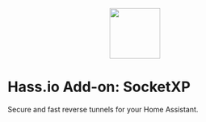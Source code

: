 <p align="center">
    <a href="https://socketxp.com" target="_blank"><img width="100"src="https://github.com/socketxp-com/home-assistant/blob/master/socketxp/logo.png"></a>
</p>

# Hass.io Add-on: SocketXP

Secure and fast reverse tunnels for your Home Assistant. 
